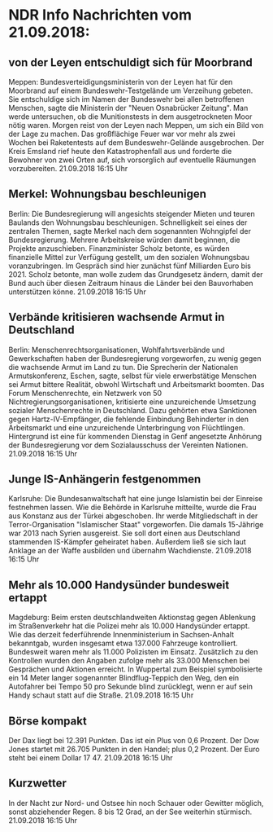 # NDR Info Nachrichten vom 21.09.2018:


## von der Leyen entschuldigt sich für Moorbrand
Meppen:   Bundesverteidigungsministerin von der Leyen hat für den Moorbrand auf einem Bundeswehr-Testgelände um Verzeihung gebeten. Sie entschuldige sich im Namen der Bundeswehr bei allen betroffenen Menschen, sagte die Ministerin  der "Neuen Osnabrücker Zeitung". Man werde untersuchen, ob die Munitionstests in dem ausgetrockneten Moor nötig waren. Morgen reist von der Leyen nach Meppen, um sich ein Bild von der Lage zu machen. Das großflächige Feuer war vor mehr als zwei Wochen bei Raketentests auf dem Bundeswehr-Gelände ausgebrochen. Der Kreis Emsland rief heute den Katastrophenfall aus und forderte die Bewohner von zwei Orten auf, sich vorsorglich auf eventuelle Räumungen vorzubereiten. 21.09.2018 16:15 Uhr 

## Merkel: Wohnungsbau beschleunigen
Berlin: Die Bundesregierung will angesichts steigender Mieten und teuren Baulands den Wohnungsbau beschleunigen. Schnelligkeit sei eines der zentralen Themen, sagte Merkel nach dem sogenannten Wohngipfel der Bundesregierung. Mehrere Arbeitskreise würden damit beginnen, die Projekte anzuschieben. Finanzminister Scholz betonte, es würden finanzielle Mittel zur Verfügung gestellt, um den sozialen Wohnungsbau voranzubringen. Im Gespräch sind hier zunächst fünf Milliarden Euro bis 2021. Scholz betonte, man wolle zudem das Grundgesetz ändern, damit der Bund auch über diesen Zeitraum hinaus die Länder bei den Bauvorhaben unterstützen könne. 21.09.2018 16:15 Uhr 

## Verbände kritisieren wachsende Armut in Deutschland
Berlin: 			Menschenrechtsorganisationen, Wohlfahrtsverbände und Gewerkschaften haben der Bundesregierung vorgeworfen, zu wenig gegen die wachsende Armut im Land zu tun. Die Sprecherin der Nationalen Armutskonferenz, Eschen, sagte, selbst für viele erwerbstätige Menschen sei Armut bittere Realität, obwohl Wirtschaft und Arbeitsmarkt boomten. Das Forum Menschenrechte, ein Netzwerk von 50 Nichtregierungsorganisationen, kritisierte eine unzureichende Umsetzung sozialer Menschenrechte in Deutschland. Dazu gehörten etwa Sanktionen gegen Hartz-IV-Empfänger, die fehlende Einbindung Behinderter in den Arbeitsmarkt und eine unzureichende Unterbringung von Flüchtlingen. Hintergrund ist eine für kommenden Dienstag in Genf angesetzte Anhörung der Bundesregierung vor dem Sozialausschuss der Vereinten Nationen. 21.09.2018 16:15 Uhr 

## Junge IS-Anhängerin festgenommen
Karlsruhe: Die Bundesanwaltschaft hat eine junge Islamistin bei der Einreise festnehmen lassen. Wie die Behörde in Karlsruhe mitteilte, wurde die Frau aus Konstanz aus der Türkei abgeschoben. Ihr werde Mitgliedschaft in der Terror-Organisation "Islamischer Staat" vorgeworfen. Die damals 15-Jährige war 2013 nach Syrien ausgereist. Sie soll dort einen aus Deutschland stammenden IS-Kämpfer geheiratet haben. Außerdem ließ sie sich laut Anklage an der Waffe ausbilden und übernahm Wachdienste. 21.09.2018 16:15 Uhr 

## Mehr als 10.000 Handysünder bundesweit ertappt
Magdeburg: Beim ersten deutschlandweiten Aktionstag gegen Ablenkung im Straßenverkehr hat die Polizei mehr als 10.000 Handysünder ertappt. Wie das derzeit federführende Innenministerium in Sachsen-Anhalt bekanntgab, wurden insgesamt etwa 137.000 Fahrzeuge kontrolliert. Bundesweit waren mehr als 11.000 Polizisten im Einsatz. Zusätzlich zu den Kontrollen wurden den Angaben zufolge mehr als 33.000 Menschen bei Gesprächen und Aktionen erreicht. In Wuppertal zum Beispiel symbolisierte ein 14 Meter langer sogenannter Blindflug-Teppich den Weg, den ein Autofahrer bei Tempo 50 pro Sekunde blind zurücklegt, wenn er auf sein Handy schaut statt auf die Straße. 21.09.2018 16:15 Uhr 

## Börse kompakt
Der Dax liegt bei 12.391 Punkten. Das ist ein Plus von 0,6 Prozent. Der Dow Jones startet mit 26.705 Punkten in den Handel; plus 0,2 Prozent. Der Euro steht bei einem Dollar 17 47. 21.09.2018 16:15 Uhr 

## Kurzwetter
In der Nacht  zur Nord- und Ostsee hin noch Schauer oder Gewitter möglich, sonst abziehender Regen. 8 bis 12 Grad, an der See weiterhin stürmisch. 21.09.2018 16:15 Uhr 
